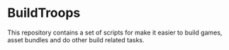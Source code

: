 BuildTroops
===========

This repository contains a set of scripts for make it easier to build games, asset bundles and do other build related tasks. 
